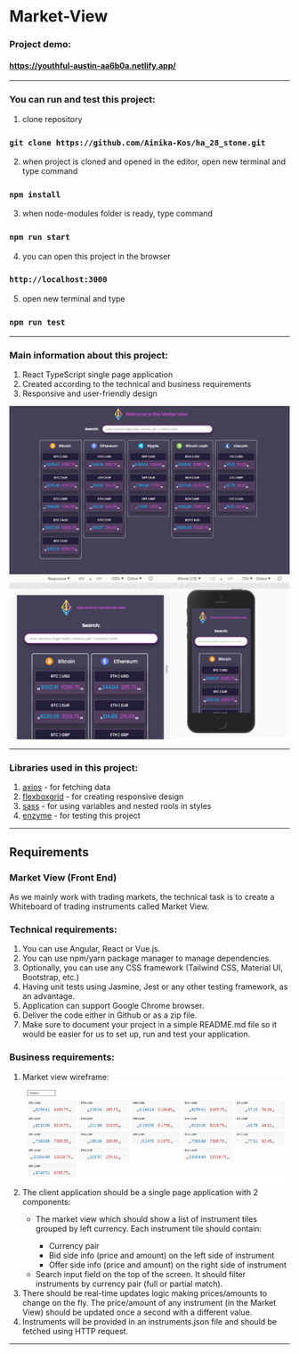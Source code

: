 # Market-View

### Project demo:
#### https://youthful-austin-aa6b0a.netlify.app/

---

### You can run and test this project:
1. clone repository
### `git clone https://github.com/Ainika-Kos/ha_28_stone.git`
2. when project is cloned and opened in the editor, open new terminal and type command
### `npm install`
3. when node-modules folder is ready, type command
### `npm run start`
4. you can open this project in the browser
### `http://localhost:3000`
5. open new terminal and type
### `npm run test`

---

### Main information about this project:
1. React TypeScript single page application 
2. Created according to the technical and business requirements
3. Responsive and user-friendly design

<img src="./src/assets/images/full.png" alt="wireframe"/>

<img src="./src/assets/images/responsive.png" alt="wireframe"/>


---

### Libraries used in this project:
1. [axios](https://github.com/axios/axios) - for fetching data
2. [flexboxgrid](http://flexboxgrid.com/) - for creating responsive design 
3. [sass](https://github.com/sass/node-sass) - for using variables and nested rools in styles
4. [enzyme](https://enzymejs.github.io/enzyme/) - for testing this project

---

## Requirements

### Market View (Front End)

As we mainly work with trading markets, the technical task is to create a Whiteboard of trading
instruments called Market View.

### Technical requirements:

1. You can use Angular, React or Vue.js.
2. You can use npm/yarn package manager to manage dependencies.
3. Optionally, you can use any CSS framework (Tailwind CSS, Material UI, Bootstrap, etc.)
4. Having unit tests using Jasmine, Jest or any other testing framework, as an advantage.
5. Application can support Google Chrome browser.
6. Deliver the code either in Github or as a zip file.
7. Make sure to document your project in a simple README.md file so it would be easier for us
to set up, run and test your application.

### Business requirements:

<ol>
<li>Market view wireframe:</li>
<img src="./src/assets/images/wireframe.png" alt="wireframe"/>



<li>The client application should be a single page application with 2 components:</li>
<ul>
<li>The market view which should show a list of instrument tiles grouped by left
currency. Each instrument tile should contain:</li>
<ul>
<li>Currency pair</li>
<li>Bid side info (price and amount) on the left side of instrument</li>
<li>Offer side info (price and amount) on the right side of instrument</li>
</ul>
<li>Search input field on the top of the screen. It should filter instruments by currency
pair (full or partial match).</li>
</ul>
<li>There should be real-time updates logic making prices/amounts to change on the fly. The
price/amount of any instrument (in the Market View) should be updated once a second with a
different value.</li>
<li>Instruments will be provided in an instruments.json file and should be fetched using HTTP
request.
</li>
</ol>

---
